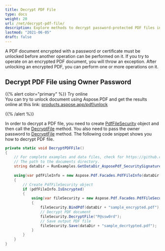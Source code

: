 ```yaml
---
title: Decrypt PDF File
type: docs
weight: 20
url: /net/decrypt-pdf-file/
description: Explore methods to decrypt password-protected PDF files in .NET, ensuring access to the document's content using Aspose.PDF.
lastmod: "2021-06-05"
draft: false
---
```

<script type="application/ld+json">
{
    "@context": "https://schema.org",
    "@type": "TechArticle",
    "headline": "Decrypt PDF File",
    "alternativeHeadline": "Unlock Encrypted PDFs with Ease Using PdfFileSecurity",
    "abstract": "Unlock your PDF documents effortlessly with the new Decrypt PDF File feature using the PdfFileSecurity class. This functionality allows users to remove password protection from encrypted PDFs, enabling seamless access and manipulation of the document. Experience a straightforward approach to document management by leveraging the powerful DecryptFile method for secure PDF handling",
    "author": {
        "@type": "Person",
        "name": "Anastasiia Holub",
        "givenName": "Anastasiia",
        "familyName": "Holub",
        "url": "https://www.linkedin.com/in/anastasiia-holub-750430225/"
    },
    "genre": "pdf document generation",
    "wordcount": "235",
    "proficiencyLevel": "Beginner",
    "publisher": {
        "@type": "Organization",
        "name": "Aspose.PDF for .NET",
        "url": "https://products.aspose.com/pdf",
        "logo": "https://www.aspose.cloud/templates/aspose/img/products/pdf/aspose_pdf-for-net.svg",
        "alternateName": "Aspose",
        "sameAs": [
            "https://facebook.com/aspose.pdf/",
            "https://twitter.com/asposepdf",
            "https://www.youtube.com/channel/UCmV9sEg_QWYPi6BJJs7ELOg/featured",
            "https://www.linkedin.com/company/aspose",
            "https://stackoverflow.com/questions/tagged/aspose",
            "https://aspose.quora.com/",
            "https://aspose.github.io/"
        ],
        "contactPoint": [
            {
                "@type": "ContactPoint",
                "telephone": "+1 903 306 1676",
                "contactType": "sales",
                "areaServed": "US",
                "availableLanguage": "en"
            },
            {
                "@type": "ContactPoint",
                "telephone": "+44 141 628 8900",
                "contactType": "sales",
                "areaServed": "GB",
                "availableLanguage": "en"
            },
            {
                "@type": "ContactPoint",
                "telephone": "+61 2 8006 6987",
                "contactType": "sales",
                "areaServed": "AU",
                "availableLanguage": "en"
            }
        ]
    },
    "url": "/net/decrypt-pdf-file/",
    "mainEntityOfPage": {
        "@type": "WebPage",
        "@id": "/net/decrypt-pdf-file/"
    },
    "dateModified": "2024-11-25",
    "description": "Aspose.PDF can perform not only simple and easy tasks but also cope with more complex goals. Check the next section for advanced users and developers."
}
</script>

A PDF document encrypted with a password or certificate must be unlocked before another operation can be performed on it. If you try to operate on an encrypted PDF document, you will throw an exception. After unlocking an encrypted PDF, you can perform one or more operations on it.

## Decrypt PDF File using Owner Password

{{% alert color="primary" %}}
Try online <br>
You can try to unlock document using Aspose.PDF and get the results online at this link:
[products.aspose.app/pdf/unlock](https://products.aspose.app/pdf/unlock)

{{% /alert %}}

In order to decrypt a PDF file, you need to create [PdfFileSecurity](https://reference.aspose.com/pdf/net/aspose.pdf.facades/pdffilesecurity) object and then call the [DecryptFile](https://reference.aspose.com/pdf/net/aspose.pdf.facades/pdffilesecurity/methods/decryptfile) method. You also need to pass the owner password to [DecryptFile](https://reference.aspose.com/pdf/net/aspose.pdf.facades/pdffilesecurity/methods/decryptfile) method. The following code snippet shows you how to decrypt PDF file.

```csharp
private static void DecryptPDFFile()
{
    // For complete examples and data files, check for https://github.com/aspose-pdf/Aspose.PDF-for-.NET
    // The path to the documents directory.
    string dataDir = RunExamples.GetDataDir_AsposePdf_SecuritySignatures();
    
    using(var pdfFileInfo = new Aspose.Pdf.Facades.PdfFileInfo(dataDir + "sample_encrypted.pdf"))
    {
        // Create PdfFileSecurity object
        if (pdfFileInfo.IsEncrypted)
        {
            using(var fileSecurity = new Aspose.Pdf.Facades.PdfFileSecurity())
            {
                fileSecurity.BindPdf(dataDir + "sample_encrypted.pdf");
                // Decrypt PDF document
                fileSecurity.DecryptFile("P@ssw0rd");
                // Save output PDF file
                fileSecurity.Save(dataDir + "sample_decrtypted.pdf");
            }
        }
    }
}
```
